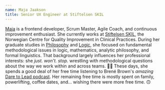 ```yaml
---
name: Maja Jaakson
title: Senior UX Engineer at Stiftelsen SKIL
---
```


[Maja](http://jaakson.ca/) is a frontend developer, Scrum Master, Agile Coach, and continuous improvement enthusiast. She currently works at [Stiftelsen SKIL](http://www.skilnet.no), the Norwegian Centre for Quality Improvement in Clinical Practices. During her graduate studies in [Philosophy](https://www.dal.ca/faculty/arts/philosophy.html) and [Logic](https://www.illc.uva.nl/), she focused on fundamental methodological issues in logic, mathematics, analytic philosophy, and formal linguistics. That background largely influences her professional interests: she _just. won't. stop._ wrestling with methodological questions about the way we work within and across teams. 🤦‍♀️ These days, she spends a good deal of her free time listening to Brené Brown's _amazing_ [Dare to Lead podcast](https://brenebrown.com/podcast-show/dare-to-lead/). Her remaining free time is mostly spent on family, powerlifting, coffee dates, and... wishing there were more free time. 🙃